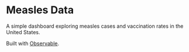 # Measles Data

A simple dashboard exploring measles cases and vaccination rates in the United States.

Built with [Observable](https://observablehq.com/).

